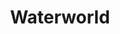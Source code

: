 ---
title: "Waterworld"
address: "Waterworld, The Harbour, Portrush, Antrim, BT56 8DF"
tel: "+44 (0)28 7082 2001"
county: "Antrim"
category: "Swimming Pools"
type: "Content"
lat: "55.20457077026367"
lng: "-6.650444984436035"
---